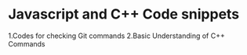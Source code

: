 # Javascript and C++ Code snippets
1.Codes for checking Git commands
2.Basic Understanding of C++ Commands
